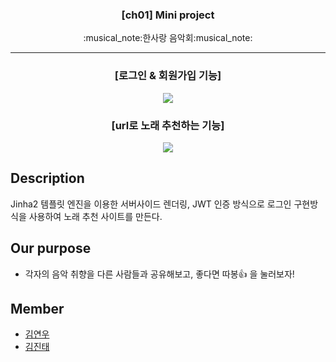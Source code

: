 <h3 align="center">[ch01] Mini project</h3>
<p align="center">
  :musical_note:한사랑 음악회:musical_note:
</p>

* * *
<h3 align="center">[로그인 & 회원가입 기능] </h3>

<p align="center"><img src="https://user-images.githubusercontent.com/50096655/121306020-51f10180-c939-11eb-9637-4ddcad5e5032.gif"></img></p>






<h3 align="center"> [url로 노래 추천하는 기능]</h3>
<p align="center"><img src="https://user-images.githubusercontent.com/50096655/121307007-77cad600-c93a-11eb-99e3-b27cc6ab60d3.gif"></img></p>




## Description
Jinha2 템플릿 엔진을 이용한 서버사이드 렌더링, JWT 인증 방식으로 로그인 구현방식을 사용하여 노래 추천 사이트를 만든다.


## Our purpose
* 각자의 음악 취향을 다른 사람들과 공유해보고, 좋다면 따봉:+1: 을 눌러보자! 



## Member
* [김연우](https://github.com/Yeonwoo-Kim)
* [김진태](https://github.com/swcide)

